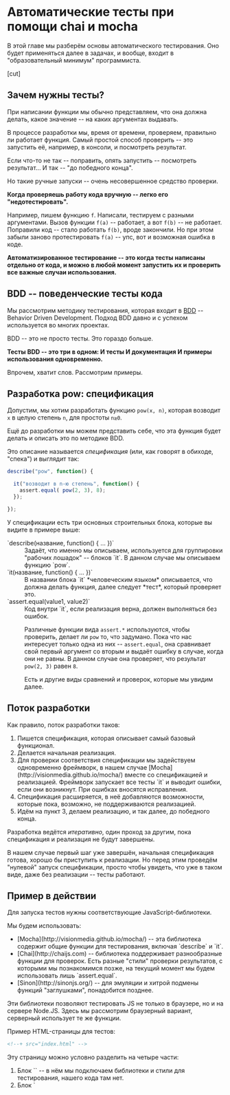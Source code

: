 # Автоматические тесты при помощи chai и mocha

В этой главе мы разберём основы автоматического тестирования. Оно будет применяться далее в задачах, и вообще, входит в "образовательный минимум" программиста.

[cut]

## Зачем нужны тесты?

При написании функции мы обычно представляем, что она должна делать, какое значение -- на каких аргументах выдавать.

В процессе разработки мы, время от времени, проверяем, правильно ли работает функция. Самый простой способ проверить -- это запустить её, например, в консоли, и посмотреть результат. 

Если что-то не так -- поправить, опять запустить -- посмотреть результат... И так -- "до победного конца". 

Но такие ручные запуски -- очень несовершенное средство проверки.

**Когда проверяешь работу кода вручную -- легко его "недотестировать".**

Например, пишем функцию `f`. Написали, тестируем с разными аргументами. Вызов функции `f(a)` -- работает, а вот `f(b)` -- не работает. Поправили код -- стало работать `f(b)`, вроде закончили. Но при этом забыли заново протестировать `f(a)` -- упс, вот и возможная ошибка в коде.

**Автоматизированное тестирование -- это когда тесты написаны отдельно от кода, и можно в любой момент запустить их и проверить все важные случаи использования.**

## BDD -- поведенческие тесты кода

Мы рассмотрим методику тестирования, которая входит в [BDD](http://en.wikipedia.org/wiki/Behavior-driven_development) -- Behavior Driven Development. Подход BDD давно и с успехом используется во многих проектах. 

BDD -- это не просто тесты. Это гораздо больше. 

**Тесты BDD -- это три в одном: И тесты И документация И примеры использования одновременно.**

Впрочем, хватит слов. Рассмотрим примеры.

## Разработка pow: спецификация 

Допустим, мы хотим разработать функцию `pow(x, n)`, которая возводит `x` в целую степень `n`, для простоты `n≥0`.


Ещё до разработки мы можем представить себе, что эта функция будет делать и описать это по методике BDD.

Это описание называется *спецификация* (или, как говорят в обиходе, "спека") и выглядит так:

```js
describe("pow", function() {

  it("возводит в n-ю степень", function() { 
    assert.equal( pow(2, 3), 8);
  });

});
```

У спецификации есть три основных строительных блока, которые вы видите в примере выше:
<dl>
<dt>`describe(название, function() { ... })`</dt>
<dd>Задаёт, что именно мы описываем, используется для группировки "рабочих лошадок" -- блоков `it`. В данном случае мы описываем функцию `pow`.</dd>
<dt>`it(название, function() { ... })`</dt>
<dd>В названии блока `it` *человеческим языком* описывается, что должна делать функция, далее следует *тест*, который проверяет это.</dd>
<dt>`assert.equal(value1, value2)`</dt>
<dd>Код внутри `it`, если реализация верна, должен выполняться без ошибок. 

Различные функции вида `assert.*` используются, чтобы проверить, делает ли `pow` то, что задумано. Пока что нас интересует только одна из них -- `assert.equal`, она сравнивает свой первый аргумент со вторым и выдаёт ошибку в случае, когда они не равны. В данном случае она проверяет, что результат `pow(2, 3)` равен `8`.


Есть и другие виды сравнений и проверок, которые мы увидим далее.</dd>
</dl>


## Поток разработки

Как правило, поток разработки таков:
<ol>
<li>Пишется спецификация, которая описывает самый базовый функционал.</li>
<li>Делается начальная реализация.</li>
<li>Для проверки соответствия спецификации мы задействуем одновременно фреймворк, в нашем случае [Mocha](http://visionmedia.github.io/mocha/) вместе со спецификацией и реализацией. Фреймворк запускает все тесты `it` и выводит ошибки, если они возникнут. При ошибках вносятся исправления.</li>
<li>Спецификация расширяется, в неё добавляются возможности, которые пока, возможно, не поддерживаются реализацией.</li>
<li>Идём на пункт 3, делаем реализацию, и так далее, до победного конца.</li>
</ol>

Разработка ведётся *итеративно*, один проход за другим, пока спецификация и реализация не будут завершены.

В нашем случае первый шаг уже завершён, начальная спецификация готова, хорошо бы приступить к реализации. Но перед этим проведём "нулевой" запуск спецификации, просто чтобы увидеть, что уже в таком виде, даже без реализации -- тесты работают.

## Пример в действии

Для запуска тестов нужны соответствующие JavaScript-библиотеки. 

Мы будем использовать:
<ul>
<li>[Mocha](http://visionmedia.github.io/mocha/) -- эта библиотека содержит общие функции для тестирования, включая `describe` и `it`.</li>
<li>[Chai](http://chaijs.com) -- библиотека поддерживает разнообразные функции для проверок. Есть разные "стили" проверки результатов, с которыми мы познакомимся позже, на текущий момент мы будем использовать лишь `assert.equal`.</li>
<li>[Sinon](http://sinonjs.org/) -- для эмуляции и хитрой подмены функций "заглушками", понадобится позднее.</li>
</ul>

Эти библиотеки позволяют тестировать JS не только в браузере, но и на сервере Node.JS. Здесь мы рассмотрим браузерный вариант, серверный использует те же функции.

Пример HTML-страницы для тестов:

```html
<!--+ src="index.html" -->
```

Эту страницу можно условно разделить на четыре части:
<ol>
<li>Блок `<head>` -- в нём мы подключаем библиотеки и стили для тестирования, нашего кода там нет.</li>
<li>Блок `<script>` с реализацией спецификации, в нашем случае -- с кодом для `pow`.</li>
<li>Далее подключаются тесты, файл `test.js` содержит `describe("pow", ...)`, который был описан выше. Методы `describe` и `it` принадлежат библиотеке Mocha, так что важно, что она была подключена выше.</li>
<li>Элемент `<div id="mocha">` будет использоваться библиотекой Mocha для вывода результатов. Запуск тестов инициируется командой `mocha.run()`.</li>
</ol>

Результат срабатывания:

[iframe height=250 src="pow-1" border=1 edit] 

Пока что тесты не проходят, но это логично -- вместо функции стоит "заглушка", пустой код.

Пока что у нас одна функция и одна спецификация, но на будущее заметим, что если различных функций и тестов много --  это не проблема, можно их все подключить на одной странице. Конфликта не будет, так как каждый функционал имеет свой блок `describe("что тестируем"...)`. Сами же тесты обычно пишутся так, чтобы не влиять друг на друга, не делать лишних глобальных переменных.

## Начальная реализация

Пока что, как видно, тесты не проходят, ошибка сразу же. Давайте сделаем минимальную реализацию `pow`, которая бы работала нормально:

```js
function pow() {
  return 8;   // :) мы - мошенники!
}
```

О, вот теперь работает:

[iframe height=250 src="pow-min" border=1 edit] 

## Исправление спецификации

Функция, конечно, ещё не готова, но тесты проходят. Это ненадолго :) 

Здесь мы видим ситуацию, которая (и не обязательно при ленивом программисте!)  бывает на практике -- да, есть тесты, они проходят, но увы, функция работает неправильно.

**С точки зрения BDD, ошибка при проходящих тестах --  вина спецификации.**

В первую очередь не реализация исправляется, а уточняется спецификация, пишется (падающий) тест.

Сейчас мы расширим спецификацию, добавив проверку на `pow(3, 4) = 81`. 

Здесь есть два варианта организации кода:

<ol>
<li>Первый вариант -- добавить `assert` в тот же `it`:

```js
describe("pow", function() {

  it("возводит в n-ю степень", function() { 
    assert.equal( pow(2, 3), 8);
*!*
    assert.equal( pow(3, 4), 81);
*/!*
  });

});
```

</li>
<li>Второй вариант -- сделать два теста:

```js
describe("pow", function() {

  it("при возведении 2 в 3ю степень результат 8", function() { 
    assert.equal( pow(2, 3), 8);
  });

  it("при возведении 3 в 4ю степень равен 81", function() {
    assert.equal( pow(3, 4), 81);
  });

});
```

</li>
</ol>

Их принципиальное различие в том, что если `assert` обнаруживает ошибку, то он тут же прекращает выполнение блоки `it`. Поэтому в первом варианте, если вдруг первый `assert` "провалился", то про результат второго мы никогда не узнаем.

**Таким образом, разделить эти тесты может быть полезно, чтобы мы получили больше информации о происходящем.**

Кроме того, есть ещё одно правило, которое желательно соблюдать.

**Один тест тестирует ровно одну вещь.**

Если мы явно видим, что тест включает в себя совершенно независимые проверки -- лучше разбить его на два более простых и наглядных. 

По этим причинам второй вариант здесь предпочтительнее. 

Результат:
[iframe height=250 src="pow-2" edit border="1"]

Как и следовало ожидать, второй тест не проходит. Ещё бы, ведь функция всё время возвращает `8`.

## Уточнение реализации

Придётся написать нечто более реальное, чтобы тесты проходили:

```js
function pow(x, n) {
  var result = 1;

  for(var i = 0; i < n; i++) {
    result *= x;
  }
  
  return result;
}
```

Чтобы быть уверенными, что функция работает верно, желательно протестировать её на большем количестве значений. Вместо того, чтобы писать блоки `it` вручную, мы можем сгенерировать тесты в цикле `for`:

```js
describe("pow", function() {

  function makeTest(x) {
    var expected = x*x*x;
    it("при возведении " + x + " в степень 3 результат: " + expected, function() { 
      assert.equal( pow(x, 3), expected);
    });
  }

  for(var x = 1; x <= 5; x++) {
    makeTest(x);
  }

});
```

Результат:
[iframe height=250 src="pow-3" edit border="1"]


## Вложенный describe

Функция `makeTest` и цикл `for`, очевидно, нужны друг другу, но не нужны для других тестов, которые мы добавим в дальнейшем. Они образуют единую группу, задача которой -- проверить возведение в `n`-ю степень.

Будет правильно выделить их, при помощи вложенного блока `describe`:

```js
describe("pow", function() {

*!*
  describe("возводит x в степень n", function() {
*/!*

    function makeTest(x) {
      var expected = x*x*x;
      it("при возведении " + x + " в степень 3 результат: " + expected, function() { 
        assert.equal( pow(x, 3), expected);
      });
    }

    for(var x = 1; x <= 5; x++) {
      makeTest(x);
    }

*!*
  });
*/!*
  
  // ... дальнейшие тесты it и подблоки describe ...
});
```

Вложенный `describe` объявит новую "подгруппу" тестов, блоки `it` которой запускаются так же, как и обычно, но выводятся с подзаголовком, вот так:

[iframe height=300 src="pow-4" edit border="1"]

В будущем мы сможем в добавить другие тесты `it` и блоки `describe` со своими вспомогательными функциями.

[smart header="before/after и beforeEach/afterEach"]
В каждом блоке `describe` можно также задать функции `before/after`, которые будут выполнены до/после запуска тестов, а также `beforeEach/afterEach`, которые выполняются до/после каждого `it`. 

Например:

```js
describe("Тест", function() {

  before(function() { alert("Начало тестов"); });
  after(function() { alert("Конец тестов"); });

  beforeEach(function() { alert("Вход в тест"); });
  afterEach(function() { alert("Выход из теста"); });

  it('тест 1', function() { alert('1'); });
  it('тест 2', function() { alert('2'); });
  
});
```

Последовательность будет такой:

```
Начало тестов
Вход в тест
1
Выход из теста 
Вход в тест
2 
Выход из теста
Конец тестов
```

[edit src="beforeafter"]Открыть пример с тестами в песочнице[/edit]

Как правило, `beforeEach/afterEach` (`before/each`) используют, если необходимо произвести инициализацию, обнулить счётчики или сделать что-то ещё в таком духе между тестами (или их группами). 
[/smart]

## Расширение спецификации

Базовый функционал `pow` описан и реализован, первая итерация разработки завершена. Теперь расширим и уточним его.

Как говорилось ранее, функция `pow(x, n)` предназначена для работы с целыми неотрицательными `n`.

В JavaScript для ошибки вычислений служит специальное значение `NaN`, которое функция будет возвращать при некорректных `n`.

Добавим это поведение в спецификацию:

```js
describe("pow", function() {

  // ...

  it("при возведении в отрицательную степень результат NaN", function() {
*!*
    assert( isNaN( pow(2, -1) ) );
*/!*
  });

  it("при возведении в дробную степень результат NaN", function() {
*!*
    assert( isNaN( pow(2, 1.5) ) );
*/!*
  });

});
```

Результат с новыми тестами:
[iframe height=450 src="pow-nan" edit border="1"]

Конечно, новые тесты не проходят, так как наша реализация ещё не поддерживает их. Так и задумано: сначала написали заведомо не работающие тесты, а затем пишем реализацию под них.

## Другие assert

Обратим внимание, в спецификации выше использована проверка не `assert.equal`, как раньше, а `assert(выражение)`. Такая проверка выдаёт ошибку, если значение выражения при приведении к логическому типу не `true`.

Она потребовалась, потому что сравнивать с `NaN` обычным способом нельзя: `NaN` не равно никакому значению, даже самому себе, поэтому `assert.equal(NaN, x)` не подойдёт.

Кстати, мы и ранее могли бы использовать `assert(value1 == value2)` вместо `assert.equal(value1, value2)`. Оба этих `assert` проверяют одно и тоже. 

Однако, между этими вызовами есть отличие в деталях сообщения об ошибке. 

При "упавшем" `assert` в примере выше мы видим `"Unspecified AssertionError"`, то есть просто "что-то пошло не так", а при `assert.equal(value1, value2)` -- будут дополнительные подробности: `expected 8 to equal 81`.

**Поэтому рекомендуется использовать именно ту проверку, которая максимально соответствует задаче.**

Вот самые востребованные `assert`-проверки, встроенные в Chai:

<ul>
<li>`assert(value)` -- проверяет что `value` является `true` в логическом контексте.</li>
<li>`assert.equal(value1, value2)` -- проверяет равенство  `value1 == value2`.</li>
<li>`assert.strictEqual(value1, value2)` -- проверяет строгое равенство `value1 === value2`.</li>
<li>`assert.notEqual`, `assert.notStrictEqual` -- проверки, обратные двум предыдущим.</li>
<li>`assert.isTrue(value)` -- проверяет, что `value === true`</li>
<li>`assert.isFalse(value)` -- проверяет, что `value === false`</li>
<li>...более полный список -- в [документации](http://chaijs.com/api/assert/)</li>
</ul>

В нашем случае хорошо бы иметь проверку `assert.isNaN`, но, увы, такого метода нет, поэтому приходится использовать самый общий `assert(...)`. В этом случае для того, чтобы сделать сообщение об ошибке понятнее, желательно добавить к `assert` описание.

**Все вызовы `assert` позволяют дополнительным последним аргументом указать строку с описанием ошибки, которое выводится, если `assert` не проходит.**

Добавим описание ошибки в конец наших `assert'ов`:

```js
describe("pow", function() {

  // ...

  it("при возведении в отрицательную степень результат NaN", function() {
*!*
    assert( isNaN( pow(2, -1) ), "pow(2, -1) не NaN" );
*/!*
  });

  it("при возведении в дробную степень результат NaN", function() {
*!*
    assert( isNaN( pow(2, 1.5) ), "pow(2, 1.5) не NaN" );
*/!*
  });

});
```

Теперь результат теста гораздо яснее говорит о том, что не так:

[iframe height=450 src="pow-nan-assert" edit border="1"]

В коде тестов выше можно было бы добавить описание и к `assert.equal`, указав в конце: `assert.equal(value1, value2, "описание")`, но с равенством обычно и так всё понятно, поэтому мы так делать не будем.


## Итого

Итак, разработка завершена, мы получили полноценную спецификацию и код, который её реализует.

Задачи выше позволяют дополнить её, и в результате может получиться что-то в таком духе:

```js
//+ src="pow-full/test.js"
```

[edit src="pow-full"]Открыть полный пример с реализацией в песочнице[/edit]

Эту спецификацию можно использовать как:
<ol>
<li>**Тесты**, которые гарантируют правильность работы кода.</li>
<li>**Документацию** по функции, что она конкретно делает.</li>
<li>**Примеры** использования функции, которые демонстрируют её работу внутри `it`.</li>
</ol>

Имея спецификацию, мы можем улучшать, менять, переписывать функцию и легко контролировать её работу, просматривая тесты.

Особенно важно это в больших проектах. 

Бывает так, что изменение в одной части кода может повлечь за собой "падение" другой части, которая её использует. Так как всё-всё в большом проекте руками не перепроверишь, то такие ошибки имеют большой шанс остаться в продукте и вылезти позже, когда проект увидит посетитель или заказчик.

Чтобы избежать таких проблем, бывает, что вообще стараются не трогать код, от которого много что зависит, даже если его ну очень нужно переписать. Жизнь пробивается тонкими росточками там, где должен цвести и пахнуть новый функционал.

**Код, покрытый автотестами, являет собой полную противоположность этому!**

Даже если какое-то изменение потенциально может порушить всё -- его совершенно не страшно сделать. Ведь есть масса тестов, которые быстро и в автоматическом режиме проверят работу кода и, если что-то падает -- это можно будет легко локализовать и поправить.

**Кроме того, код, покрытый тестами, имеет лучшую архитектуру.**

Конечно, это естественное следствие того, что его легче менять и улучшать. Но не только.

Чтобы написать тесты, нужно разбить код на функции так, чтобы для каждой функции было чётко понятно, что она получает на вход, что делает с этим и что возвращает. Это означает ясную и понятную структуру с самого начала.

Конечно, в реальной жизни всё не так просто. Зачастую написать тест сложно. Или сложно поддерживать тесты, поскольку код активно меняется. Сами тесты тоже пишутся по-разному, при помощи разных инструментов.

## Что дальше?

В дальнейшем условия ряда задач будут уже содержать в себе тесты. На них вы познакомитесь с дополнительными примерами. 

Как правило, они будут вполне понятны, даже если немного выходят за пределы этой главы.
